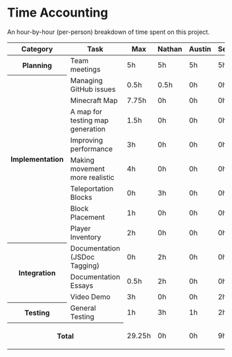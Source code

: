 # Time Accounting

An hour-by-hour (per-person) breakdown of time spent on this project.

<table>
    <thead>
        <tr>
            <th>Category</th>
            <th>Task</th>
            <th>Max</th>
            <th>Nathan</th>
            <th>Austin</th>
            <th>Sebastian</th>
            <th>Zach</th>
        </tr>
    </thead>
    <tbody>
        <tr>
            <th rowspan=1>Planning</th>
            <td>Team meetings</td>
            <td>5h</td>
            <td>5h</td>
            <td>5h</td>
            <td>5h</td>
            <td>5h</td>
        </tr>
        <tr>
            <th rowspan=8>Implementation</th>
            <td>Managing GitHub issues</td>
            <td>0.5h</td>
            <td>0.5h</td>
            <td>0h</td>
            <td>0h</td>
            <td>0h</td>
        </tr>
        <tr>
            <td>Minecraft Map</td>
            <td>7.75h</td>
            <td>0h</td>
            <td>0h</td>
            <td>0h</td>
            <td>0h</td>
        </tr>
        <tr>
            <td>A map for testing map generation</td>
            <td>1.5h</td>
            <td>0h</td>
            <td>0h</td>
            <td>0h</td>
            <td>0h</td>
        </tr>
        <tr>
            <td>Improving performance</td>
            <td>3h</td>
            <td>0h</td>
            <td>0h</td>
            <td>0h</td>
            <td>0h</td>
        </tr>
        <tr>
            <td>Making movement more realistic</td>
            <td>4h</td>
            <td>0h</td>
            <td>0h</td>
            <td>0h</td>
            <td>0h</td>
        </tr>
        <tr>
            <td>Teleportation Blocks</td>
            <td>0h</td>
            <td>3h</td>
            <td>0h</td>
            <td>0h</td>
            <td>0h</td>
        </tr>
        <tr>
            <td>Block Placement</td>
            <td>1h</td>
            <td>0h</td>
            <td>0h</td>
            <td>0h</td>
            <td>0h</td>
        </tr>
        <tr>
            <td>Player Inventory</td>
            <td>2h</td>
            <td>0h</td>
            <td>0h</td>
            <td>0h</td>
            <td>0h</td>
        </tr>
        <tr>
            <th rowspan=3>Integration</th>
            <td>Documentation (JSDoc Tagging)</td>
            <td>0h</td>
            <td>2h</td>
            <td>0h</td>
            <td>0h</td>
            <td>0h</td>
        </tr>
        <tr>
            <td>Documentation Essays</td>
            <td>0.5h</td>
            <td>2h</td>
            <td>0h</td>
            <td>0h</td>
            <td>3h</td>
        </tr>
        <tr>
            <td>Video Demo</td>
            <td>3h</td>
            <td>0h</td>
            <td>0h</td>
            <td>2h</td>
            <td>2h</td>
        </tr>
        <tr>
            <th rowspan=1>Testing</th>
            <td>General Testing</td>
            <td>1h</td>
            <td>3h</td>
            <td>1h</td>
            <td>2h</td>
            <td>1h</td>
        </tr>
        <tr>
            <th colspan=2>

Total

</th>
            <td>29.25h</td>
            <td>0h</td>
            <td>0h</td>
            <td>9h</td>
            <td>11h</td>
        </tr>
    </tbody>
</table>
